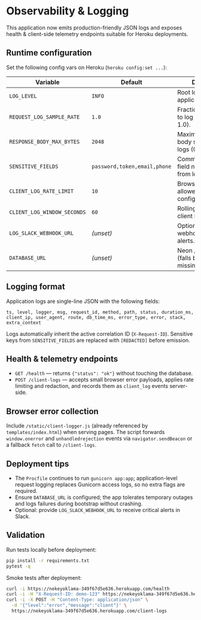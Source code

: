 # Observability & Logging

This application now emits production-friendly JSON logs and exposes health &
client-side telemetry endpoints suitable for Heroku deployments.

## Runtime configuration

Set the following config vars on Heroku (`heroku config:set ...`):

| Variable | Default | Description |
| --- | --- | --- |
| `LOG_LEVEL` | `INFO` | Root logging level for application logs. |
| `REQUEST_LOG_SAMPLE_RATE` | `1.0` | Fraction of requests to log in detail (0.0–1.0). |
| `RESPONSE_BODY_MAX_BYTES` | `2048` | Maximum response body size included in logs (0 disables). |
| `SENSITIVE_FIELDS` | `password,token,email,phone` | Comma separated field names redacted from logs. |
| `CLIENT_LOG_RATE_LIMIT` | `10` | Browser log events allowed per IP in the configured window. |
| `CLIENT_LOG_WINDOW_SECONDS` | `60` | Rolling window for the client log rate limiter. |
| `LOG_SLACK_WEBHOOK_URL` | _(unset)_ | Optional Slack webhook for ERROR alerts. |
| `DATABASE_URL` | _(unset)_ | Neon / Postgres URL (falls back to SQLite if missing/unreachable). |

## Logging format

Application logs are single-line JSON with the following fields:

```
ts, level, logger, msg, request_id, method, path, status, duration_ms,
client_ip, user_agent, route, db_time_ms, error_type, error, stack, extra_context
```

Logs automatically inherit the active correlation ID (`X-Request-ID`). Sensitive
keys from `SENSITIVE_FIELDS` are replaced with `[REDACTED]` before emission.

## Health & telemetry endpoints

- `GET /health` — returns `{"status": "ok"}` without touching the database.
- `POST /client-logs` — accepts small browser error payloads, applies rate
  limiting and redaction, and records them as `client_log` events server-side.

## Browser error collection

Include `/static/client-logger.js` (already referenced by `templates/index.html`)
when serving pages. The script forwards `window.onerror` and
`unhandledrejection` events via `navigator.sendBeacon` or a fallback `fetch`
call to `/client-logs`.

## Deployment tips

- The `Procfile` continues to run `gunicorn app:app`; application-level request
  logging replaces Gunicorn access logs, so no extra flags are required.
- Ensure `DATABASE_URL` is configured; the app tolerates temporary outages and
  logs failures during bootstrap without crashing.
- Optional: provide `LOG_SLACK_WEBHOOK_URL` to receive critical alerts in Slack.

## Validation

Run tests locally before deployment:

```bash
pip install -r requirements.txt
pytest -q
```

Smoke tests after deployment:

```bash
curl -i https://nekeyoklama-349f67d5e636.herokuapp.com/health
curl -i -H "X-Request-ID: demo-123" https://nekeyoklama-349f67d5e636.herokuapp.com/health
curl -i -X POST -H "Content-Type: application/json" \
  -d '{"level":"error","message":"client"}' \
  https://nekeyoklama-349f67d5e636.herokuapp.com/client-logs
```
